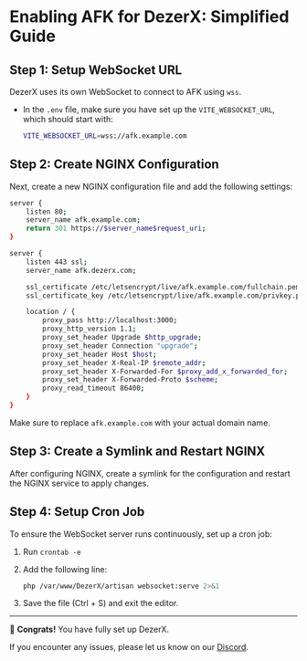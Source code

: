 
# Enabling AFK for DezerX: Simplified Guide

## Step 1: Setup WebSocket URL

DezerX uses its own WebSocket to connect to AFK using `wss`.

- In the `.env` file, make sure you have set up the `VITE_WEBSOCKET_URL`, which should start with:

    ```bash
    VITE_WEBSOCKET_URL=wss://afk.example.com
    ```

## Step 2: Create NGINX Configuration

Next, create a new NGINX configuration file and add the following settings:

```bash
server {
    listen 80;
    server_name afk.example.com;
    return 301 https://$server_name$request_uri;
}

server {
    listen 443 ssl;
    server_name afk.dezerx.com;

    ssl_certificate /etc/letsencrypt/live/afk.example.com/fullchain.pem;
    ssl_certificate_key /etc/letsencrypt/live/afk.example.com/privkey.pem;

    location / {
        proxy_pass http://localhost:3000;  
        proxy_http_version 1.1;
        proxy_set_header Upgrade $http_upgrade;
        proxy_set_header Connection "upgrade";
        proxy_set_header Host $host;
        proxy_set_header X-Real-IP $remote_addr;
        proxy_set_header X-Forwarded-For $proxy_add_x_forwarded_for;
        proxy_set_header X-Forwarded-Proto $scheme;
        proxy_read_timeout 86400;
    }
}
```

Make sure to replace `afk.example.com` with your actual domain name.

## Step 3: Create a Symlink and Restart NGINX

After configuring NGINX, create a symlink for the configuration and restart the NGINX service to apply changes.

## Step 4: Setup Cron Job

To ensure the WebSocket server runs continuously, set up a cron job:

1. Run `crontab -e`
2. Add the following line:

    ```bash
    php /var/www/DezerX/artisan websocket:serve 2>&1
    ```

3. Save the file (Ctrl + S) and exit the editor.

---

🎉 **Congrats!** You have fully set up DezerX.

If you encounter any issues, please let us know on our [Discord](https://discord.gg/UN4VVc2hWJ).
```
